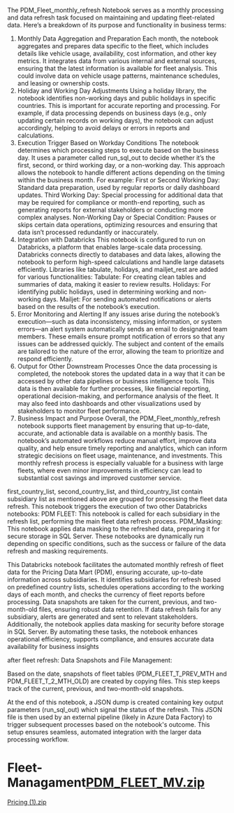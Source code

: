 The PDM_Fleet_monthly_refresh Notebook serves as a monthly processing and data refresh task focused on maintaining and updating fleet-related data. Here’s a breakdown of its purpose and functionality in business terms:

1. Monthly Data Aggregation and Preparation
Each month, the notebook aggregates and prepares data specific to the fleet, which includes details like vehicle usage, availability, cost information, and other key metrics.
It integrates data from various internal and external sources, ensuring that the latest information is available for fleet analysis. This could involve data on vehicle usage patterns, maintenance schedules, and leasing or ownership costs.
2. Holiday and Working Day Adjustments
Using a holiday library, the notebook identifies non-working days and public holidays in specific countries.
This is important for accurate reporting and processing. For example, if data processing depends on business days (e.g., only updating certain records on working days), the notebook can adjust accordingly, helping to avoid delays or errors in reports and calculations.
3. Execution Trigger Based on Workday Conditions
The notebook determines which processing steps to execute based on the business day. It uses a parameter called run_sql_out to decide whether it’s the first, second, or third working day, or a non-working day.
This approach allows the notebook to handle different actions depending on the timing within the business month. For example:
First or Second Working Day: Standard data preparation, used by regular reports or daily dashboard updates.
Third Working Day: Special processing for additional data that may be required for compliance or month-end reporting, such as generating reports for external stakeholders or conducting more complex analyses.
Non-Working Day or Special Condition: Pauses or skips certain data operations, optimizing resources and ensuring that data isn’t processed redundantly or inaccurately.
4. Integration with Databricks
This notebook is configured to run on Databricks, a platform that enables large-scale data processing. Databricks connects directly to databases and data lakes, allowing the notebook to perform high-speed calculations and handle large datasets efficiently.
Libraries like tabulate, holidays, and mailjet_rest are added for various functionalities:
Tabulate: For creating clean tables and summaries of data, making it easier to review results.
Holidays: For identifying public holidays, used in determining working and non-working days.
Mailjet: For sending automated notifications or alerts based on the results of the notebook’s execution.
5. Error Monitoring and Alerting
If any issues arise during the notebook’s execution—such as data inconsistency, missing information, or system errors—an alert system automatically sends an email to designated team members.
These emails ensure prompt notification of errors so that any issues can be addressed quickly. The subject and content of the emails are tailored to the nature of the error, allowing the team to prioritize and respond efficiently.
6. Output for Other Downstream Processes
Once the data processing is completed, the notebook stores the updated data in a way that it can be accessed by other data pipelines or business intelligence tools.
This data is then available for further processes, like financial reporting, operational decision-making, and performance analysis of the fleet. It may also feed into dashboards and other visualizations used by stakeholders to monitor fleet performance.
7. Business Impact and Purpose
Overall, the PDM_Fleet_monthly_refresh notebook supports fleet management by ensuring that up-to-date, accurate, and actionable data is available on a monthly basis.
The notebook’s automated workflows reduce manual effort, improve data quality, and help ensure timely reporting and analytics, which can inform strategic decisions on fleet usage, maintenance, and investments.
This monthly refresh process is especially valuable for a business with large fleets, where even minor improvements in efficiency can lead to substantial cost savings and improved customer service.


first_country_list, second_country_list, and third_country_list contain subsidiary list as mentioned above are grouped for processing the fleet data refresh.
This notebook triggers the execution of two other Databricks notebooks:
PDM FLEET: This notebook is called for each subsidiary in the refresh list, performing the main fleet data refresh process.
PDM_Masking: This notebook applies data masking to the refreshed data, preparing it for secure storage in SQL Server.
These notebooks are dynamically run depending on specific conditions, such as the success or failure of the data refresh and masking requirements.

This Databricks notebook facilitates the automated monthly refresh of fleet data for the Pricing Data Mart (PDM), ensuring accurate, up-to-date information across subsidiaries. It identifies subsidiaries for refresh based on predefined country lists, schedules operations according to the working days of each month, and checks the currency of fleet reports before processing. Data snapshots are taken for the current, previous, and two-month-old files, ensuring robust data retention. If data refresh fails for any subsidiary, alerts are generated and sent to relevant stakeholders. Additionally, the notebook applies data masking for security before storage in SQL Server. By automating these tasks, the notebook enhances operational efficiency, supports compliance, and ensures accurate data availability for business insights

after fleet refresh:
Data Snapshots and File Management:

Based on the date, snapshots of fleet tables (PDM_FLEET_T_PREV_MTH and PDM_FLEET_T_2_MTH_OLD) are created by copying files. This step keeps track of the current, previous, and two-month-old snapshots.

At the end of this notebook, a JSON dump is created containing key output parameters (run_sql_out) which signal the status of the refresh. This JSON file is then used by an external pipeline (likely in Azure Data Factory) to trigger subsequent processes based on the notebook's outcome. This setup ensures seamless, automated integration with the larger data processing workflow.


# Fleet-Managament[PDM_FLEET_MV.zip](https://github.com/user-attachments/files/17541323/PDM_FLEET_MV.zip)



[Pricing (1).zip](https://github.com/user-attachments/files/17556890/Pricing.1.zip)
